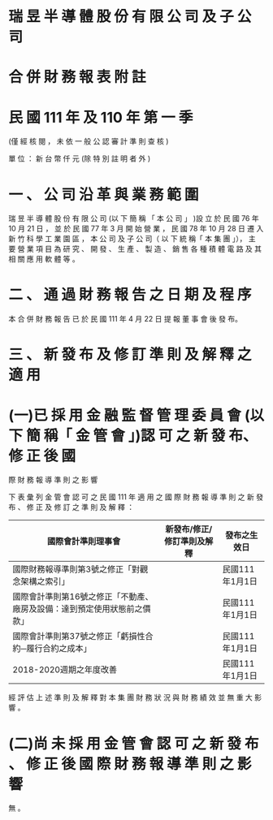 # 瑞 昱 半 導 體 股 份 有 限 公 司 及 子 公 司

# 合 併 財 務 報 表 附 註

# 民 國 111 年 及 110 年 第 一 季

(僅 經 核 閱 ， 未 依 一 般 公 認 審 計 準 則 查 核 )

單 位 ： 新 台 幣 仟 元 (除 特 別 註 明 者 外 )

# 一 、 公 司 沿 革 與 業 務 範 圍

瑞 昱 半 導 體 股 份 有 限 公 司 (以 下 簡 稱 「 本 公 司 」 )設 立 於 民 國 76 年 10 月 21 日 ，
並 於 民 國 77 年 3 月 開 始 營 業 ， 民 國 78 年 10 月 28 日 遷 入 新 竹 科 學 工 業 園 區 ，
本 公 司 及 子 公 司（ 以 下 統 稱「 本 集 團 」）， 主 要 營 業 項 目 為 研 究 、 開 發 、 生 產 、 製
造 、 銷 售 各 種 積 體 電 路 及 其 相 關 應 用 軟 體 等 。

# 二 、 通 過 財 務 報 告 之 日 期 及 程 序

本 合 併 財 務 報 告 已 於 民 國 111 年 4 月 22 日 提 報 董 事 會 後 發 布。

# 三 、 新 發 布 及 修 訂 準 則 及 解 釋 之 適 用

# (一)已 採 用 金 融 監 督 管 理 委 員 會 (以 下 簡 稱「 金 管 會 」)認 可 之 新 發 布、修 正 後 國
際 財 務 報 導 準 則 之 影 響

下 表 彙 列 金 管 會 認 可 之 民 國 111 年 適 用 之 國 際 財 務 報 導 準 則 之 新 發 布 、 修
正 及 修 訂 之 準 則 及 解 釋 ：

|國際會計準則理事會|新發布/修正/修訂準則及解釋|發布之生效日|
|---|---|---|
|國際財務報導準則第3號之修正「對觀念架構之索引」| |民國111年1月1日|
|國際會計準則第16號之修正「不動產、廠房及設備：達到預定使用狀態前之價款」| |民國111年1月1日|
|國際會計準則第37號之修正「虧損性合約─履行合約之成本」| |民國111年1月1日|
|2018-2020週期之年度改善| |民國111年1月1日|

經 評 估 上 述 準 則 及 解 釋 對 本 集 團 財 務 狀 況 與 財 務 績 效 並 無 重 大 影 響 。

# (二)尚 未 採 用 金 管 會 認 可 之 新 發 布 、 修 正 後 國 際 財 務 報 導 準 則 之 影 響

無 。